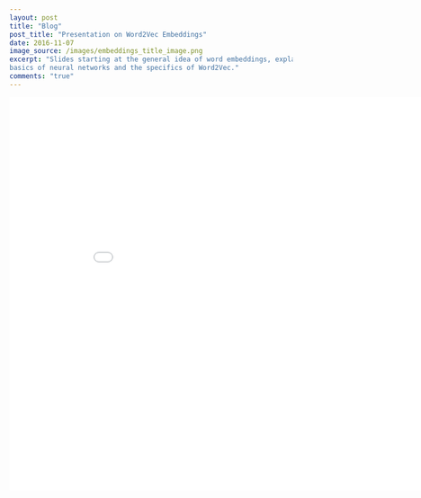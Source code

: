 ```yaml
---
layout: post
title: "Blog"
post_title: "Presentation on Word2Vec Embeddings"
date: 2016-11-07
image_source: /images/embeddings_title_image.png
excerpt: "Slides starting at the general idea of word embeddings, explaining the
basics of neural networks and the specifics of Word2Vec."
comments: "true"
---
```

<embed src="/resources/word-embeddings.pdf" width="900px" height="700px" />
